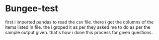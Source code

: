 # Bungee-test
first i imported pandas to read the csv file.
there i get the columns of the items listed in file.
the i groped it as per they asked me to do as per the sample output given.
that's how i done this process for given questions.
